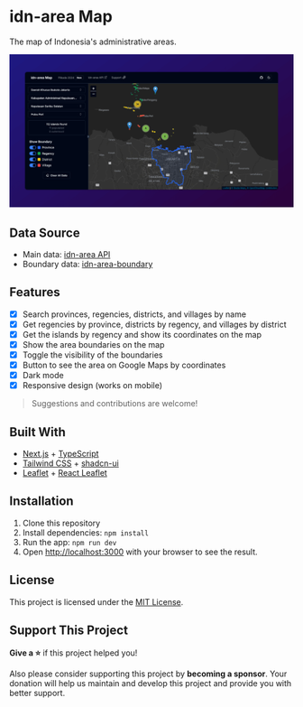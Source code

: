# idn-area Map

The map of Indonesia's administrative areas.

[![screenshot](app/opengraph-image.png)](https://idn-area-map.vercel.app)

## Data Source

- Main data: [idn-area API](https://github.com/fityannugroho/idn-area)
- Boundary data: [idn-area-boundary](https://github.com/fityannugroho/idn-area-boundary)

## Features

- [x] Search provinces, regencies, districts, and villages by name
- [x] Get regencies by province, districts by regency, and villages by district
- [x] Get the islands by regency and show its coordinates on the map
- [x] Show the area boundaries on the map
- [x] Toggle the visibility of the boundaries
- [x] Button to see the area on Google Maps by coordinates
- [x] Dark mode
- [x] Responsive design (works on mobile)

> Suggestions and contributions are welcome!

## Built With

- [Next.js](https://nextjs.org) + [TypeScript](https://www.typescriptlang.org)
- [Tailwind CSS](https://tailwindcss.com) + [shadcn-ui](https://shadcn-ui.vercel.app)
- [Leaflet](https://leafletjs.com) + [React Leaflet](https://react-leaflet.js.org)

## Installation

1. Clone this repository
1. Install dependencies: `npm install`
1. Run the app: `npm run dev`
1. Open [http://localhost:3000](http://localhost:3000) with your browser to see the result.

## License

This project is licensed under the [MIT License](LICENSE).

## Support This Project

**Give a ⭐️** if this project helped you!

Also please consider supporting this project by **becoming a sponsor**. Your donation will help us maintain and develop this project and provide you with better support.
